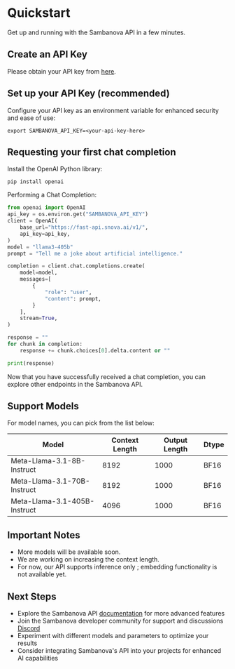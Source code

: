 # Quickstart

Get up and running with the Sambanova API in a few minutes.

## Create an API Key

Please obtain your API key from [here](https://sambanova.ai/fast-api).

## Set up your API Key (recommended)

Configure your API key as an environment variable for enhanced security and ease of use:

```shell
export SAMBANOVA_API_KEY=<your-api-key-here>
```

## Requesting your first chat completion

Install the OpenAI Python library:

```shell
pip install openai
```

Performing a Chat Completion:

```python
from openai import OpenAI
api_key = os.environ.get("SAMBANOVA_API_KEY")
client = OpenAI(
    base_url="https://fast-api.snova.ai/v1/",
    api_key=api_key,
)
model = "llama3-405b"
prompt = "Tell me a joke about artificial intelligence."

completion = client.chat.completions.create(
    model=model,
    messages=[
        {
            "role": "user",
            "content": prompt,
        }
    ],
    stream=True,
)

response = ""
for chunk in completion:
    response += chunk.choices[0].delta.content or ""

print(response)
```

Now that you have successfully received a chat completion, you can explore other endpoints in the Sambanova API.

## Support Models

For model names, you can pick from the list below:

| Model | Context Length | Output Length | Dtype |
|-------|----------------|---------------|-------|
| Meta-Llama-3.1-8B-Instruct | 8192 | 1000 | BF16 |
| Meta-Llama-3.1-70B-Instruct | 8192 | 1000 | BF16 |
| Meta-Llama-3.1-405B-Instruct | 4096 | 1000 | BF16 |



## Important Notes

* More models will be available soon.
* We are working on increasing the context length.
* For now, our API supports inference only ; embedding functionality is not available yet.


## Next Steps

* Explore the Sambanova API [documentation](https://docs.sambanova.ai/home/latest/index.html) for more advanced features
* Join the Sambanova developer community for support and discussions [Discord](https://discord.gg/bbjYDeRx46) 
* Experiment with different models and parameters to optimize your results
* Consider integrating Sambanova's API into your projects for enhanced AI capabilities
